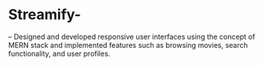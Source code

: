 # Streamify-
– Designed and developed responsive user interfaces using the concept of MERN stack and implemented features such as browsing movies, search functionality, and user profiles.
